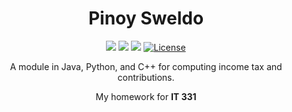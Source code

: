 <div align="center">
  <h1>Pinoy Sweldo</h1>
  <img src="https://img.shields.io/badge/Java-8-red?style=for-the-badge"/>
  <img src="https://img.shields.io/badge/Python-3.6-green?style=for-the-badge">
  <img src="https://img.shields.io/badge/C%2B%2B-14-yellow?style=for-the-badge">
  <a href="https://mit-license.org" target="_blank"><img src="https://img.shields.io/badge/license-MIT-blue.svg?longCache=true&style=for-the-badge" alt="License"></a> 
  <p>A module in Java, Python, and C++ for computing income tax and contributions.</p> <p>My homework for <b>IT 331</b></p>
</div>


